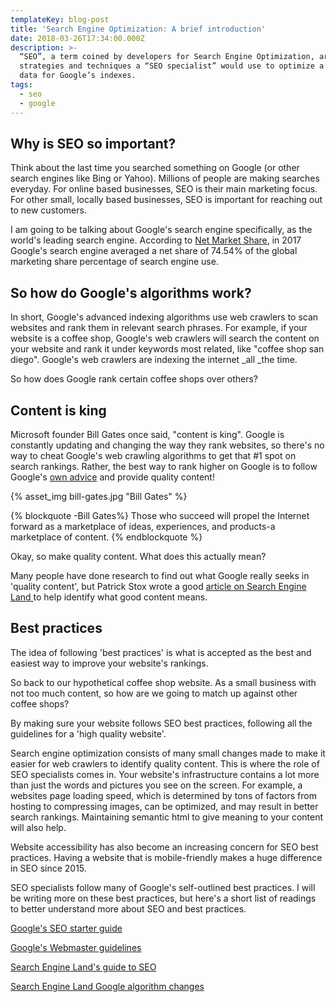```yaml
---
templateKey: blog-post
title: 'Search Engine Optimization: A brief introduction'
date: 2018-03-26T17:34:00.000Z
description: >-
  “SEO”, a term coined by developers for Search Engine Optimization, are the
  strategies and techniques a “SEO specialist” would use to optimize a website’s
  data for Google’s indexes.
tags:
  - seo
  - google
---
```

## Why is SEO so important?

Think about the last time you searched something on Google (or other search engines like Bing or Yahoo).  Millions of people are making searches everyday. For online based businesses, SEO is their main marketing focus. For other small, locally based businesses, SEO is important for reaching out to new customers.

I am going to be talking about Google's search engine specifically, as the world's leading search engine. According to [Net Market Share](https://www.netmarketshare.com/search-engine-market-share.aspx?qprid=4&qpcustomd=0), in 2017 Google's search engine averaged a net share of 74.54% of the global marketing share percentage of search engine use. 

## So how do Google's algorithms work?

In short, Google's advanced indexing algorithms use web crawlers to scan websites and rank them in relevant search phrases. For example, if your website is a coffee shop, Google's web crawlers will search the content on your website and rank it under keywords most related, like "coffee shop san diego". Google's web crawlers are indexing the internet _all _the time.

So how does Google rank certain coffee shops over others?

## Content is king

Microsoft founder Bill Gates once said, "content is king". Google is constantly updating and changing the way they rank websites, so there's no way to cheat Google's web crawling algorithms to get that #1 spot on search rankings. Rather, the best way to rank higher on Google is to follow Google's [own advice](https://support.google.com/webmasters/answer/7451184?hl=en) and provide quality content!

{% asset_img bill-gates.jpg "Bill Gates" %}


{% blockquote -Bill Gates%}
Those who succeed will propel the Internet forward as a marketplace of ideas, experiences, and products-a marketplace of content.
{% endblockquote %}

Okay, so make quality content. What does this actually mean?

Many people have done research to find out what Google really seeks in 'quality content', but Patrick Stox wrote a good [article on Search Engine Land ](https://searchengineland.com/what-is-quality-content-251071)to help identify what good content means. 

## Best practices

The idea of following 'best practices' is what is accepted as the best and easiest way to improve your website's rankings.

So back to our hypothetical coffee shop website. As a small business with not too much content, so how are we going to match up against other coffee shops? 

By making sure your website follows SEO best practices, following all the guidelines for a 'high quality website'. 

Search engine optimization consists of many small changes made to make it easier for web crawlers to identify quality content. This is where the role of SEO specialists comes in. Your website's infrastructure contains a lot more than just the words and pictures you see on the screen. For example, a websites page loading speed, which is determined by tons of factors from hosting to compressing images, can be optimized, and may result in better search rankings. Maintaining semantic html to give meaning to your content will also help. 

Website accessibility has also become an increasing concern for SEO best practices. Having a website that is mobile-friendly makes a huge difference in SEO since 2015. 

SEO specialists follow many of Google's self-outlined best practices. I will be writing more on these best practices, but here's a short list of readings to better understand more about SEO and best practices.

[Google's SEO starter guide](https://support.google.com/webmasters/answer/7451184?hl=en&ref_topic=3309469)

[Google's Webmaster guidelines](https://support.google.com/webmasters/answer/35769)

[Search Engine Land's guide to SEO](https://searchengineland.com/guide/what-is-seo)

[Search Engine Land Google algorithm changes](https://searchengineland.com/8-major-google-algorithm-updates-explained-282627)

##
